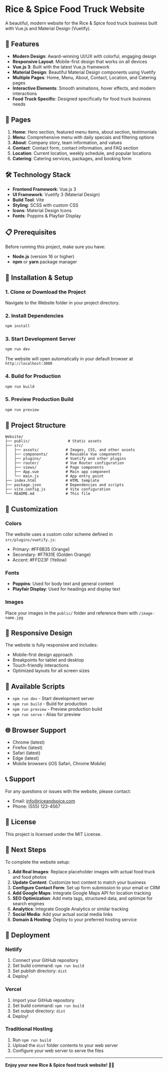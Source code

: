 # Rice & Spice Food Truck Website

A beautiful, modern website for the Rice & Spice food truck business built with Vue.js and Material Design (Vuetify).

## 🚀 Features

- **Modern Design**: Award-winning UI/UX with colorful, engaging design
- **Responsive Layout**: Mobile-first design that works on all devices
- **Vue.js 3**: Built with the latest Vue.js framework
- **Material Design**: Beautiful Material Design components using Vuetify
- **Multiple Pages**: Home, Menu, About, Contact, Location, and Catering pages
- **Interactive Elements**: Smooth animations, hover effects, and modern interactions
- **Food Truck Specific**: Designed specifically for food truck business needs

## 📱 Pages

1. **Home**: Hero section, featured menu items, about section, testimonials
2. **Menu**: Comprehensive menu with daily specials and filtering options
3. **About**: Company story, team information, and values
4. **Contact**: Contact form, contact information, and FAQ section
5. **Location**: Current location, weekly schedule, and popular locations
6. **Catering**: Catering services, packages, and booking form

## 🛠️ Technology Stack

- **Frontend Framework**: Vue.js 3
- **UI Framework**: Vuetify 3 (Material Design)
- **Build Tool**: Vite
- **Styling**: SCSS with custom CSS
- **Icons**: Material Design Icons
- **Fonts**: Poppins & Playfair Display

## 📋 Prerequisites

Before running this project, make sure you have:

- **Node.js** (version 16 or higher)
- **npm** or **yarn** package manager

## 🚀 Installation & Setup

### 1. Clone or Download the Project

Navigate to the Website folder in your project directory.

### 2. Install Dependencies

```bash
npm install
```

### 3. Start Development Server

```bash
npm run dev
```

The website will open automatically in your default browser at `http://localhost:3000`

### 4. Build for Production

```bash
npm run build
```

### 5. Preview Production Build

```bash
npm run preview
```

## 📁 Project Structure

```
Website/
├── public/                 # Static assets
├── src/
│   ├── assets/            # Images, CSS, and other assets
│   ├── components/        # Reusable Vue components
│   ├── plugins/           # Vuetify and other plugins
│   ├── router/            # Vue Router configuration
│   ├── views/             # Page components
│   ├── App.vue            # Main app component
│   └── main.js            # App entry point
├── index.html             # HTML template
├── package.json           # Dependencies and scripts
├── vite.config.js         # Vite configuration
└── README.md              # This file
```

## 🎨 Customization

### Colors
The website uses a custom color scheme defined in `src/plugins/vuetify.js`:
- Primary: #FF6B35 (Orange)
- Secondary: #F7931E (Golden Orange)
- Accent: #FFD23F (Yellow)

### Fonts
- **Poppins**: Used for body text and general content
- **Playfair Display**: Used for headings and display text

### Images
Place your images in the `public/` folder and reference them with `/image-name.jpg`

## 📱 Responsive Design

The website is fully responsive and includes:
- Mobile-first design approach
- Breakpoints for tablet and desktop
- Touch-friendly interactions
- Optimized layouts for all screen sizes

## 🔧 Available Scripts

- `npm run dev` - Start development server
- `npm run build` - Build for production
- `npm run preview` - Preview production build
- `npm run serve` - Alias for preview

## 🌐 Browser Support

- Chrome (latest)
- Firefox (latest)
- Safari (latest)
- Edge (latest)
- Mobile browsers (iOS Safari, Chrome Mobile)

## 📞 Support

For any questions or issues with the website, please contact:
- Email: info@riceandspice.com
- Phone: (555) 123-4567

## 📄 License

This project is licensed under the MIT License.

## 🎯 Next Steps

To complete the website setup:

1. **Add Real Images**: Replace placeholder images with actual food truck and food photos
2. **Update Content**: Customize text content to match your business
3. **Configure Contact Form**: Set up form submission to your email or CRM
4. **Add Google Maps**: Integrate Google Maps API for location tracking
5. **SEO Optimization**: Add meta tags, structured data, and optimize for search engines
6. **Analytics**: Integrate Google Analytics or similar tracking
7. **Social Media**: Add your actual social media links
8. **Domain & Hosting**: Deploy to your preferred hosting service

## 🚀 Deployment

### Netlify
1. Connect your GitHub repository
2. Set build command: `npm run build`
3. Set publish directory: `dist`
4. Deploy!

### Vercel
1. Import your GitHub repository
2. Set build command: `npm run build`
3. Set output directory: `dist`
4. Deploy!

### Traditional Hosting
1. Run `npm run build`
2. Upload the `dist` folder contents to your web server
3. Configure your web server to serve the files

---

**Enjoy your new Rice & Spice food truck website! 🍛🚚** 